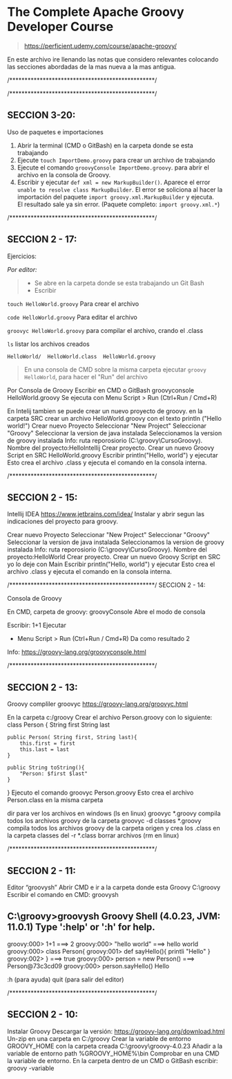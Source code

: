 # The Complete Apache Groovy Developer Course
>https://perficient.udemy.com/course/apache-groovy/
 
 En este archivo ire llenando las notas que considero relevantes colocando las secciones abordadas de la mas nueva a la mas antigua.

 /************************************************/

 /************************************************/
## SECCION 3-20:
Uso de paquetes e importaciones

1. Abrir la terminal (CMD o GitBash) en la carpeta donde se esta trabajando
2. Ejecute  `touch ImportDemo.groovy` para crear un archivo de trabajando
3. Ejecute el comando `groovyConsole ImportDemo.groovy`. para abrir el archivo en la consola de Groovy.
4. Escribir y ejecutar `def xml = new MarkupBuilder()`.
Aparece el error `unable to resolve class MarkupBuilder`.
El error se soliciona al hacer la importación del paquete `import groovy.xml.MarkupBuilder` y ejecuta.  
El resultado sale ya sin error. (Paquete completo: `import groovy.xml.*`)

 /************************************************/
 
## SECCION 2 - 17:
 Ejercicios:
 
 *Por editor:*
 
>* Se abre en la carpeta donde se esta trabajando un Git Bash
>* Escribir
>  
  `touch HelloWorld.groovy` Para crear el archivo
 
  `code HelloWorld.groovy` Para editar el archivo
 
  `groovyc HelloWorld.groovy` para compilar el archivo, crando el .class
 
  `ls`  listar los archivos creados
 
  `HelloWorld/  HelloWorld.class  HelloWorld.groovy`
>
>En una consola de CMD sobre la misma carpeta ejecutar `groovy HelloWorld`, para hacer el "Run" del archivo
 
 
 Por Consola de Groovy
 Escribir en CMD o GitBash
 	groovyconsole HelloWorld.groovy
 Se ejecuta con Menu Script > Run  (Ctrl+Run / Cmd+R) 
 
 En Intelij tambien se puede crear un nuevo proyecto de groovy.
 en la carpeta SRC crear un archivo HelloWorld.groovy  con el texto 
 	println ("Hello world!")
 Crear nuevo Proyecto
 Seleccionar "New Project"
 Seleccionar "Groovy"
 Seleccionar la version de java instalada 
 Seleccionamos la version de groovy  instalada 
 Info: ruta reporosiorio (C:\groovy\CursoGroovy).
 Nombre del proyecto:HelloIntellij
 Crear proyecto.
 Crear un nuevo Groovy Script en SRC HelloWorld.groovy
 Escribir println("Hello, world") y ejecutar
      Esto crea el archivo .class y ejecuta el comando en la consola interna.
 
 
 /************************************************/
## SECCION 2 - 15:
  
 Intellij IDEA
 https://www.jetbrains.com/idea/
 Instalar y abrir segun las indicaciones del proyecto para groovy. 
 
 Crear nuevo Proyecto
 Seleccionar "New Project"
 Seleccionar "Groovy"
 Seleccionar la version de java instalada 
 Seleccionamos la version de groovy  instalada 
 Info: ruta reporosiorio (C:\groovy\CursoGroovy).
 Nombre del proyecto:HelloWorld
 Crear proyecto.
 Crear un nuevo Groovy Script en SRC yo lo deje con Main
 Escribir println("Hello, world") y ejecutar
      Esto crea el archivo .class y ejecuta el comando en la consola interna.
 
 /************************************************/
 SECCION 2 - 14:
 
 Consola de Groovy
 
 En CMD, carpeta de groovy:
 	groovyConsole 
      Abre el modo de consola
 
 Escribir:  1+1
 Ejecutar
  - Menu Script > Run  (Ctrl+Run / Cmd+R) 
  Da como resultado 2
  
 Info: https://groovy-lang.org/groovyconsole.html 
 
 /************************************************/
## SECCION 2 - 13: 
 
 Groovy compliler groovyc
 https://groovy-lang.org/groovyc.html
 
 En la carpeta c:/groovy
 Crear el archivo Person.groovy con lo siguiente:
 class Person { 
 	String first
 	String last
  	
 	public Person( String first, String last){
 		this.first = first
 		this.last = last
 	}
 	
 	public String toString(){
 		"Person: $first $last"
 	}
 }
 Ejecuto el comando 
 groovyc Person.groovy 
 	Esto crea el archivo Person.class en la misma carpeta 
 
 dir para ver los archivos en windows (ls en linux)
 groovyc *.groovy compila todos los archivos groovy de la carpeta
 groovyc -d classes *.groovy compila todos los archivos groovy de la carpeta origen y crea los .class en la carpeta classes
 del -r *.class  borrar archivos (rm en linux)
 
 
 /************************************************/
## SECCION 2 - 11:
 
 Editor  “groovysh”
 Abrir CMD  e ir a la carpeta donde esta Groovy
 C:\groovy
 Escribir el comando en CMD:
 groovysh  
 
 C:\groovy>groovysh
 Groovy Shell (4.0.23, JVM: 11.0.1)
 Type ':help' or ':h' for help.
 -------------------------------------------------------------------------------
 groovy:000> 1+1
 ===> 2
 groovy:000> "hello world"
 ===> hello world
 groovy:000> class Person{
 groovy:001> def sayHello(){ printli "Hello" }
 groovy:002> }
 ===> true
 groovy:000> person = new Person()
 ===> Person@73c3cd09
 groovy:000> person.sayHello()
 Hello
 
 :h (para ayuda)
 quit (para salir del editor)

 /************************************************/
## SECCION 2 - 10:
 Instalar Groovy
 Descargar la versión: https://groovy-lang.org/download.html
 Un-zip en una carpeta en 
 	C:/groovy
 Crear la variable de entorno GROOVY_HOME con la carpeta creada 
 	C:\groovy\groovy-4.0.23
 Añadir a la variable de entorno path 
 	%GROOVY_HOME%\bin
 Comprobar en una CMD la variable de entorno. En la carpeta dentro de un CMD o GitBash escribir:
 	groovy -variable
